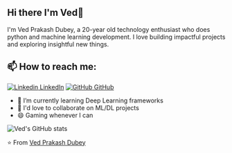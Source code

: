 ## Hi there I'm Ved👋
I'm Ved Prakash Dubey, a 20-year old technology enthusiast who does python and machine learning development. I love building impactful projects and exploring insightful new things.<br>
## 📫 How to reach me: 
[![Linkedin](https://i.stack.imgur.com/gVE0j.png) LinkedIn](https://www.linkedin.com/in/ved-prakash-dubey-swash/) [![GitHub](https://i.stack.imgur.com/tskMh.png) GitHub](https://github.com/VedPDubey)

- 🌱 I’m currently learning Deep Learning frameworks
- 👯 I'd love to collaborate on ML/DL projects
- 😄 Gaming whenever I can


![Ved's GitHub stats](https://github-readme-stats.vercel.app/api?username=VedPDubey&show_icons=true&theme=nord)




⭐️ From [Ved Prakash Dubey](https://github.com/VedPDubey)
